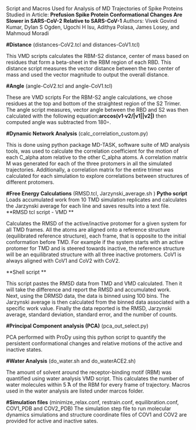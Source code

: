 Script and Macros Used for Analysis of MD Trajectories of Spike Proteins Studied in Article: **Prefusion Spike Protein Conformational Changes Are Slower in SARS-CoV-2 Relative to SARS-CoV-1** 
Authors: Vivek Govind Kumar, Dylan S Ogden, Ugochi H Isu, Adithya Polasa, James Losey, and Mahmoud Moradi


**#Distance** (distances-CoV2.tcl and distances-CoV1.tcl)

This VMD scripts calculates the RBM-S2 distance, center of mass based on residues that form a beta-sheet in the RBM region of each RBD. 
This distance script measures the vector distance between the two center of mass and used the vector magnitude to output the overall distance.

**#Angle** (angle-CoV2.tcl and angle-CoV1.tcl)

These are VMD scripts For the RBM-S2 angle calculations, we chose residues at the top and bottom of the straightest region of the S2 Trimer. The angle script measures, vector  angle  between  the  RBD  and  S2  was  then  calculated  with  the  following  equation:**arccos(v1·v2/|v1||v2|)** then computed angle was subtracted from 180◦.

**#Dynamic Network Analysis** (calc_correlation_custom.py)

This is done using python package MD-TASK, software suite of MD analysis tools, was used to calculate the correlation coefficient for the motion of each C_alpha atom relative to the other C_alpha atoms.  A correlation matrix M was generated for each of the three protomers in all the simulated trajectories. Additionally, a correlation matrix for the entire trimer was calculated for each simulation to explore correlations between structures of different protomers.

**#Free Energy Calculations** (RMSD.tcl, Jarzynski_average.sh )
**Pytho script**
Loads accumulated work from 10 TMD simulation replicates and calculates the Jarzynski average for each line and saves results into a text file. 
**RMSD tcl script - VMD **

Calculates the RMSD of the active/inactive protomer for a given system for all TMD frames. All the atoms are aligned onto a reference structure (equilibrated reference structure), each frame, that is opposite to the initial conformation before TMD. For example if the system starts with an active protomer for TMD and is steered towards inactive, the reference structure will be an equilibrated structure with all three inactive protomers. CoV1 is always aligned with CoV1 and CoV2 with CoV2.

**Shell script **

This script pastes the RMSD data from TMD and VMD calculated. Then it will take the difference and report the RMSD and accumulated work.  
Next, using the DRMSD data, the data is binned using 100 bins. The Jarzynski average is then calculated from the binned data associated with a specific work value. Finally the data reported is the  RMSD, Jarzynski average, standard deviation, standard error, and the number of counts.

**#Principal Component analysis (PCA)** (pca_out_select.py)

PCA performed with ProDy using this python script to quantify the persistent conformational changes and relative motions of the active and inactive states.

**#Water Analysis** (do_water.sh and do_waterACE2.sh)

The amount  of  solvent  around  the  receptor-binding  motif  (RBM)  was  quantified  using water analysis VMD script. This calculates the number of water molecules within 5 ̊A of the RBM for every frame of trajectory. Macros used in the water analysis are listed under marcos folder. 

**#Simulation files** (minimize_relax.conf, restrain.conf, equilibration.conf, COV1_PDB and COV2_PDB)
The simulation step file to run molecular dynamics simulations and structure coordinate files of COV1 and COV2 are provided for active and inactive sates.
